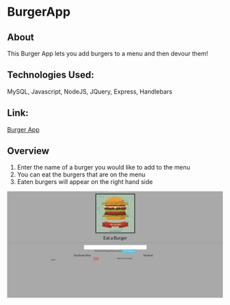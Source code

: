 # BurgerApp

## About

This Burger App lets you add burgers to a menu and then devour them! 

## Technologies Used:

MySQL, Javascript, NodeJS, JQuery, Express, Handlebars


## Link:

[Burger App](http://burger-app.herokuapp.com/)

## Overview

1. Enter the name of a burger you would like to add to the menu
2. You can eat the burgers that are on the menu
3. Eaten burgers will appear on the right hand side

![example](public/assets/example.png)